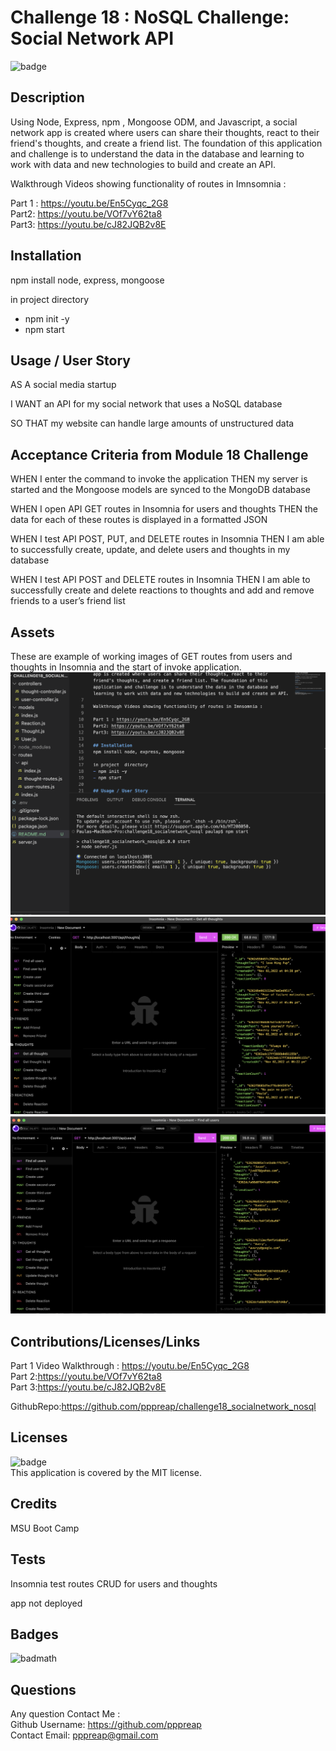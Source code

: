 # Challenge 18 : NoSQL Challenge: Social Network API
  ![badge](https://img.shields.io/badge/license-MIT-brightgreen)<br />

## Description

Using Node, Express, npm , Mongoose ODM, and Javascript, a social network app is created where users can share their thoughts, react to their friend's thoughts, and create a friend list. The foundation of this application and challenge is to understand the data in the database and learning to work with data and new technologies to build and create an API.

Walkthrough Videos showing functionality of routes in Imnsomnia : 

Part 1 : https://youtu.be/En5Cyqc_2G8  
Part2: https://youtu.be/VOf7vY62ta8   
Part3: https://youtu.be/cJ82JQB2v8E  

## Installation
npm install node, express, mongoose

in project  directory
- npm init -y
- npm start

## Usage / User Story

AS A social media startup

I WANT an API for my social network that uses a NoSQL database

SO THAT my website can handle large amounts of unstructured data

## Acceptance Criteria from Module 18 Challenge
WHEN I enter the command to invoke the application
THEN my server is started and the Mongoose models are synced to the MongoDB database

WHEN I open API GET routes in Insomnia for users and thoughts
THEN the data for each of these routes is displayed in a formatted JSON

WHEN I test API POST, PUT, and DELETE routes in Insomnia
THEN I am able to successfully create, update, and delete users and thoughts in my database

WHEN I test API POST and DELETE routes in Insomnia
THEN I am able to successfully create and delete reactions to thoughts and add and remove friends to a user’s friend list

## Assets
These are example of working images of GET routes from users and thoughts in Insomnia and the start of invoke application.
![Invoke App in command-line](./assets/invokenpmstart.png)
![GET route for thoughts](./assets/getallthought.png)
![GET route for users](/assets/getalluser.png)

## Contributions/Licenses/Links
Part 1 Video Walkthrough : https://youtu.be/En5Cyqc_2G8  
Part 2:https://youtu.be/VOf7vY62ta8   
Part 3:https://youtu.be/cJ82JQB2v8E  

GithubRepo:https://github.com/pppreap/challenge18_socialnetwork_nosql

## Licenses
![badge](https://img.shields.io/badge/license-MIT-brightgreen)
<br />
This application is covered by the MIT license. 

## Credits
MSU Boot Camp

## Tests
Insomnia test routes CRUD for users and thoughts  

app not deployed 



## Badges

![badmath](https://img.shields.io/github/languages/top/lernantino/badmath)




## Questions
Any question Contact Me :<br/>
Github Username: https://github.com/pppreap <br/>
Contact Email: pppreap@gmail.com
